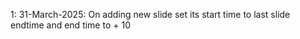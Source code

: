 


1: 31-March-2025: On adding new slide set its start time to last slide endtime and end time to + 10

